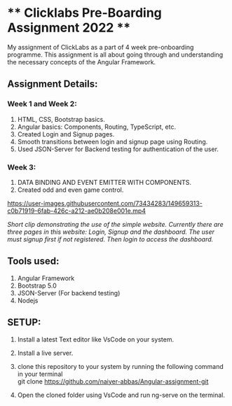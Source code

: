 # ** Clicklabs Pre-Boarding Assignment 2022 **  
My assignment of ClickLabs as a part of 4 week pre-onboarding programme. This assignment is all about going through and understanding the necessary concepts of the Angular Framework.

## Assignment Details:

### Week 1 and Week 2: 
1) HTML, CSS, Bootstrap basics.
2) Angular basics: Components, Routing, TypeScript, etc.
3) Created Login and Signup pages.
4) Smooth transitions between login and signup page using Routing.
5) Used JSON-Server for Backend testing for authentication of the user.

### Week 3:
1) DATA BINDING AND EVENT EMITTER WITH COMPONENTS.
2) Created odd and even game control.



https://user-images.githubusercontent.com/73434283/149659313-c0b71919-6fab-426c-a212-ae0b208e001e.mp4

<p>
  <em> Short clip demonstrating the use of the simple website. Currently there are three pages in this website: Login, Signup and the dashboard. The user must signup first if not registered. Then login to access the dashboard.</em>
</p>  

## Tools used:  
1. Angular Framework
2. Bootstrap 5.0
3. JSON-Server (For backend testing)
4. Nodejs
  
## SETUP:  

1. Install a latest Text editor like VsCode on your system.
2. Install a live server.
3. clone this repository to your system by running the following command in your terminal  
    git clone https://github.com/naiyer-abbas/Angular-assignment-git

4. Open the cloned folder using VsCode and run ng-serve on the terminal.
